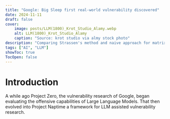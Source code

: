 ```yaml
---
title: "Google: Big Sleep first real-world vulnerability discovered"
date: 2024-11-11
draft: false
cover:
    image: posts/LLM(1800)_Krot_Studio_Alamy.webp
    alt: LLM(1800)_Krot_Studio_Alamy
    caption: "Source: krot studio via almy stock photo"
description: "Comparing Strassen's method and naive approach for matrix multiplication, exploring time and memory complexities in Python."
tags: ["AI", "LLM"]
showToc: true
TocOpen: false
---
```


# Introduction
A while ago Project Zero, the vulnerability research of Google, began evaluating the offensive capabilities of Large Language Models. That then evolved into Project Naptime a framework for LLM assisted vulnerability research.

